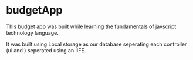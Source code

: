 # budgetApp

This budget app was built while learning the fundamentals of javscript technology language.

It was built using Local storage as our database seperating each controller (ui and ) seperated using an IIFE. 
